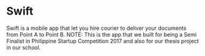 # Swift
Swift is a mobile app that let you hire courier to deliver your documents from Point A to Point B.
NOTE: This is the app that we built for being a Semi Finalist in Philippine Startup Competition 2017 and also for our thesis project in our school.
